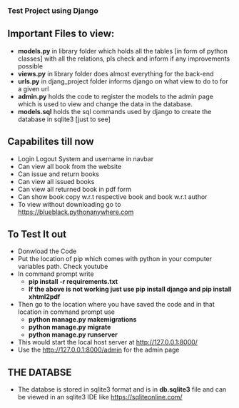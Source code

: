 ### Test Project using Django

## Important Files to view:
* **models.py** in library folder which holds all the tables [in form of python classes] with all the relations, pls check and inform if any improvements possible
* **views.py** in library folder does almost everything for the back-end
* **urls.py** in djang_project folder informs django on what view to do to for a given url
* **admin.py** holds the code to register the models to the admin page which is used to view and change the data in the database.
* **models.sql** holds the sql commands used by django to create the database in sqlite3 [just to see]

## Capabilites till now
* Login Logout System and username in navbar
* Can view all book from the website
* Can issue and return books
* Can view all issued books
* Can view all returned book in pdf form
* Can show book copy w.r.t respective book and book w.r.t author
* To view without downloading go to https://blueblack.pythonanywhere.com

## To Test It out
* Donwload the Code
* Put the location of pip which comes with python in your computer variables path. Check youtube
* In command prompt write
  * **pip install -r requirements.txt**
  * **If the above is not working just use pip install django and pip install xhtml2pdf**
* Then go to the location where you have saved the code and in that location in command prompt use 
  * **python manage.py makemigrations**
  * **python manage.py migrate**
  * **python manage.py runserver**
* This would start the local host server at http://127.0.0.1:8000/
* Use the http://127.0.0.1:8000/admin for the admin page

## THE DATABSE 
* The databse is stored in sqlite3 format and is in **db.sqlite3** file and can be viewed in an sqlite3 IDE like https://sqliteonline.com/
